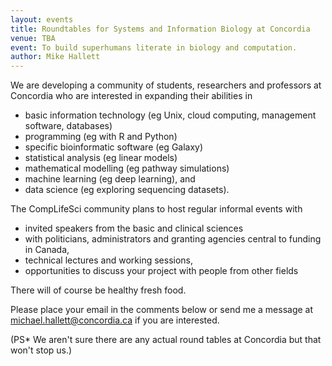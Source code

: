 ```yaml
---
layout: events
title: Roundtables for Systems and Information Biology at Concordia
venue: TBA
event: To build superhumans literate in biology and computation.
author: Mike Hallett
---
```



We are developing a community of students, researchers and professors at Concordia who are interested in expanding their abilities in
<ul>
 	<li>basic information technology (eg Unix, cloud computing, management software, databases)</li>
 	<li>programming (eg with R and Python)</li>
 	<li>specific bioinformatic software (eg Galaxy)</li>
 	<li>statistical analysis (eg linear models)</li>
 	<li>mathematical modelling (eg pathway simulations)</li>
 	<li>machine learning (eg deep learning), and</li>
 	<li>data science (eg exploring sequencing datasets).</li>
</ul>
The CompLifeSci community plans to host regular informal events with
<ul>
 	<li>invited speakers from the basic and clinical sciences</li>
 	<li>with politicians, administrators and granting agencies central to funding in Canada,</li>
 	<li>technical lectures and working sessions,</li>
 	<li>opportunities to discuss your project with people from other fields</li>
</ul>
There will of course be healthy fresh food.

Please place your email in the comments below or send me a message at michael.hallett@concordia.ca if you are interested.

(PS* We aren't sure there are any actual round tables at Concordia but that won't stop us.)